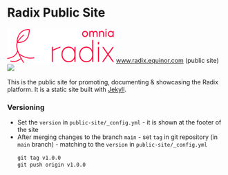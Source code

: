 # Radix Public Site
![Logo](logo/Banner%20energy%20red@2x.png)
www.radix.equinor.com (public site)  
![](https://api.radix.equinor.com/api/v1/applications/radix-platform/environments/prod/buildstatus?pipeline=promote)  

This is the public site for promoting, documenting & showcasing the Radix
platform. It is a static site built with [Jekyll](https://jekyllrb.com).



### Versioning
* Set the `version` in `public-site/_config.yml` - it is shown at the footer of the site
* After merging changes to the branch `main` - set `tag` in git repository (in `main` branch) - matching to the `version` in `public-site/_config.yml`
    ```
    git tag v1.0.0
    git push origin v1.0.0
    ```
